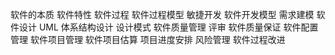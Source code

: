 软件的本质
软件特性
软件过程
软件过程模型
敏捷开发
软件开发模型
需求建模
软件设计
UML
体系结构设计
设计模式
软件质量管理
评审
软件质量保证
软件配置管理
软件项目管理
软件项目估算
项目进度安排
风险管理
软件过程改进
